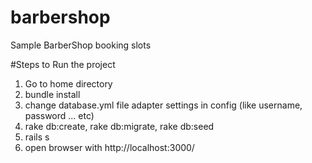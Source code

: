 # barbershop
Sample BarberShop booking slots

#Steps to Run the project

1. Go to home directory
2. bundle install
3. change database.yml file adapter settings in config (like username, password ... etc)
4. rake db:create, rake db:migrate, rake db:seed
5. rails s
6. open browser with http://localhost:3000/

